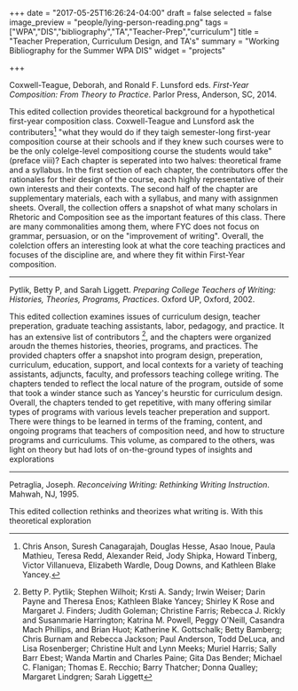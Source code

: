 +++
date = "2017-05-25T16:26:24-04:00"
draft = false
selected = false
image_preview = "people/lying-person-reading.png"
tags = ["WPA","DIS","bibliography","TA","Teacher-Prep","curriculum"]
title = "Teacher Preperation, Curriculum Design, and TA's"
summary = "Working Bibliography for the Summer WPA DIS"
widget = "projects"

+++

Coxwell-Teague, Deborah, and Ronald F. Lunsford eds. *First-Year Composition: From Theory to Practice*. Parlor Press, Anderson, SC, 2014.

This edited collection provides theoretical background for a hypothetical first-year composition class. Coxwell-Teague and Lunsford ask the contributers[^1] "what they would do if they taigh semester-long first-year composition course at their schools and if they knew such courses were to be the only colelge-level compositiong course the students would take" (preface viii)? Each chapter is seperated into two halves: theoretical frame and a syllabus. In the first section of each chapter, the contributors offer the rationales for their design of the course, each highly representative of their own interests and their contexts. The second half of the chapter are supplementary materials, each with a syllabus, and many with assignmen sheets. Overall, the collection offers a snapshot of what many scholars in Rhetoric and Composition see as the important features of this class. There are many commonalities among them, where FYC does not focus on grammar, persuasion, or on the "improvement of writing". Overall, the colelction offers an interesting look at what the core teaching practices and focuses of the discipline are, and where they fit within First-Year composition.

---

Pytlik, Betty P, and Sarah Liggett. *Preparing College Teachers of Writing: Histories, Theories, Programs, Practices*. Oxford UP, Oxford, 2002.

This edited collection examines issues of curriculum design, teacher preperation, graduate teaching assistants, labor, pedagogy, and practice. It has an extensive list of contributors [^2], and the chapters were organized aroudn the themes histories, theories, programs, and practices. The provided chapters offer a snapshot into program design, preperation, curriculum, education, support, and local contexts for a variety of teaching assistants, adjuncts, faculty, and professors teaching college writing. The chapters tended to reflect the local nature of the program, outside of some that took a winder stance such as Yancey's heurstic for curriculum design. Overall, the chapters tended to get repetitive, with many offering similar types of programs with various levels teacher preperation and support. There were things to be learned in terms of the framing, content, and ongoing programs that teachers of composition need, and how to structure programs and curriculums. This volume, as compared to the others, was light on theory but had lots of on-the-ground types of insights and explorations

---

Petraglia, Joseph. *Reconceiving Writing: Rethinking Writing Instruction*. Mahwah, NJ, 1995.

  This edited collection rethinks and theorizes what writing is. With this theoretical exploration

[^1]: Chris Anson, Suresh Canagarajah, Douglas Hesse, Asao Inoue, Paula Mathieu, Teresa Redd, Alexander Reid, Jody Shipka, Howard Tinberg, Victor Villanueva, Elizabeth Wardle, Doug Downs, and Kathleen Blake Yancey.
[^2]: Betty P. Pytlik; Stephen Wilhoit; Krsti A. Sandy; Irwin Weiser; Darin Payne and Theresa Enos; Kathleen Blake Yancey; Shirley K Rose and Margaret J. Finders; Judith Goleman; Christine Farris; Rebecca J. Rickly and Susanmarie Harrington; Katrina M. Powell, Peggy O'Neill, Casandra Mach Phillips, and Brian Huot; Katherine K. Gottschalk; Betty Bamberg; Chris Burnam and Rebecca Jackson; Paul Anderson, Todd DeLuca, and Lisa Rosenberger; Christine Hult and Lynn Meeks; Muriel Harris; Sally Barr Ebest; Wanda Martin and Charles Paine; Gita Das Bender; Michael C. Flanigan; Thomas E. Recchio; Barry Thatcher; Donna Qualley; Margaret Lindgren; Sarah Liggett
